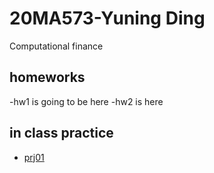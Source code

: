 # 20MA573-Yuning Ding
Computational finance
## homeworks
-hw1 is going to be here
-hw2 is here

## in class practice
- [prj01](src/prj01.ipynb)

